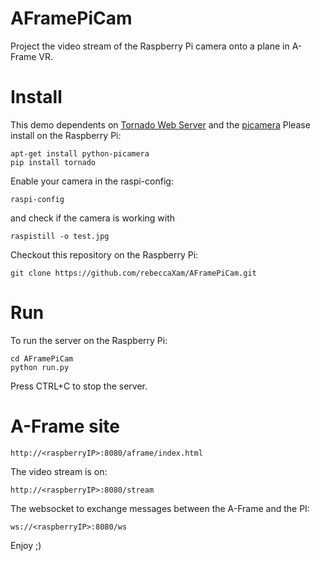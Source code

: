 # AFramePiCam
Project the video stream of the Raspberry Pi camera onto a plane in A-Frame VR.

# Install
This demo dependents on [Tornado Web Server](http://www.tornadoweb.org/en/stable/) and the [picamera](http://picamera.readthedocs.io/en/release-1.13/)
Please install on the Raspberry Pi:
```
apt-get install python-picamera
pip install tornado
```
Enable your camera in the raspi-config:
```
raspi-config
```
and check if the camera is working with
```
raspistill -o test.jpg
```
Checkout this repository on the Raspberry Pi:
```
git clone https://github.com/rebeccaXam/AFramePiCam.git
```

# Run
To run the server on the Raspberry Pi:
```
cd AFramePiCam
python run.py
```
Press CTRL+C to stop the server.

# A-Frame site
```
http://<raspberryIP>:8080/aframe/index.html
```
The video stream is on:
```
http://<raspberryIP>:8080/stream
```
The websocket to exchange messages between the A-Frame and the PI:
```
ws://<raspberryIP>:8080/ws
```

Enjoy ;)
